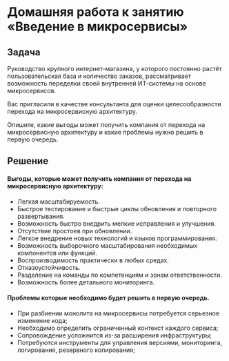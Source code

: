 # Домашняя работа к занятию «Введение в микросервисы»

## Задача

Руководство крупного интернет-магазина, у которого постоянно растёт пользовательская база и количество заказов, рассматривает возможность переделки своей внутренней   ИТ-системы на основе микросервисов.

Вас пригласили в качестве консультанта для оценки целесообразности перехода на микросервисную архитектуру.

Опишите, какие выгоды может получить компания от перехода на микросервисную архитектуру и какие проблемы нужно решить в первую очередь.

## Решение

#### Выгоды, которые может получить компания от перехода на микросервисную архитектуру:
- Легкая масштабируемость.
- Быстрое тестирование и быстрые циклы обновления и повторного развертывания.
- Возможность быстро внедрить мелкие исправления и улучшения.
- Отсутствие простоев при обновлении.
- Легкое внедрение новых технологий и языков программирования.
- Возможность выборочного масштабирования необходимых компонентов или функций.
- Воспроизводимость практически в любых средах.
- Отказоустойчивость.
- Разделение на команды по компетенциям и зонам ответственности.
- Возможность более детального мониторинга.

#### Проблемы которые необходимо будет решить в первую очередь.
- При разбиении монолита на микросервисы потребуется серьезное изменение кода;
- Необходимо определить ограниченный контекст каждого сервиса;
- Сопровождение усложнится из-за расширения инфраструктуры;
- Потребуются инструменты для управления версиями, мониторинга, логирования, резервного копирования;
